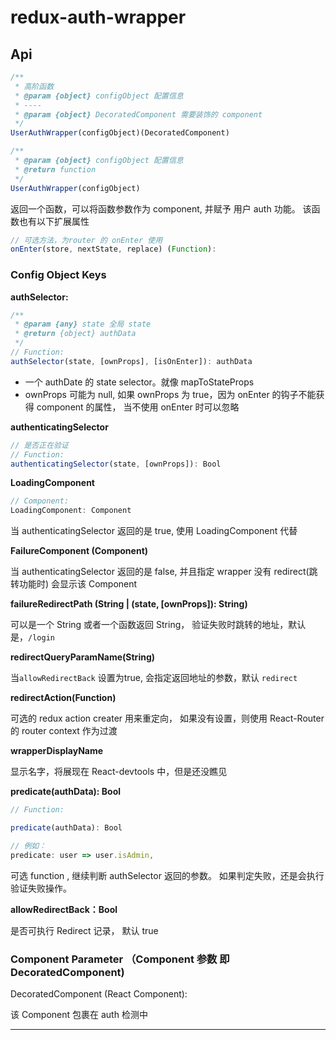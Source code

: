 # redux-auth-wrapper

## Api


```js
/**
 * 高阶函数
 * @param {object} configObject 配置信息
 * ----
 * @param {object} DecoratedComponent 需要装饰的 component
 */
UserAuthWrapper(configObject)(DecoratedComponent)
```

```js
/**
 * @param {object} configObject 配置信息
 * @return function
 */
UserAuthWrapper(configObject)
```

返回一个函数，可以将函数参数作为 component, 并赋予 用户 auth 功能。
该函数也有以下扩展属性

```js
// 可选方法，为router 的 onEnter 使用
onEnter(store, nextState, replace) (Function):
```




### Config Object Keys

**authSelector:**

```js
/**
 * @param {any} state 全局 state
 * @return {object} authData
 */
// Function:
authSelector(state, [ownProps], [isOnEnter]): authData
```

* 一个 authDate 的  state selector。就像 mapToStateProps
* ownProps 可能为 null, 如果 ownProps 为 true，因为 onEnter 的钩子不能获得 component 的属性，
    当不使用 onEnter 时可以忽略


**authenticatingSelector**

```js
// 是否正在验证
// Function:
authenticatingSelector(state, [ownProps]): Bool

```

**LoadingComponent**

```js
// Component:
LoadingComponent: Component
```

当 authenticatingSelector 返回的是 true, 使用 LoadingComponent 代替

**FailureComponent (Component)**

当 authenticatingSelector 返回的是 false,
并且指定 wrapper 没有 redirect(跳转功能时)
会显示该 Component

**failureRedirectPath (String | (state, [ownProps]): String)**

可以是一个 String 或者一个函数返回 String，
验证失败时跳转的地址，默认是，`/login`

**redirectQueryParamName(String)**

当`allowRedirectBack` 设置为true, 会指定返回地址的参数，默认 `redirect`

**redirectAction(Function)**

可选的 redux action creater 用来重定向，
如果没有设置，则使用 React-Router 的 router context 作为过渡


**wrapperDisplayName**

显示名字，将展现在 React-devtools 中，但是还没瞧见

**predicate(authData): Bool**

```js
// Function:

predicate(authData): Bool

// 例如：
predicate: user => user.isAdmin,
```

可选 function , 继续判断 authSelector 返回的参数。
如果判定失败，还是会执行验证失败操作。

**allowRedirectBack：Bool**

是否可执行 Redirect 记录，
默认 true



### Component Parameter （Component 参数 即 DecoratedComponent)

DecoratedComponent (React Component):  

该 Component 包裹在 auth 检测中







- - -
